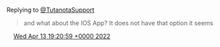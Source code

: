 Replying to [@TutanotaSupport](https://twitter.com/TutaSupport/status/1514259322330562566)

> and what about the IOS App? It does not have that option it seems

<img src="../../media/tweet.ico" width="12" /> [Wed Apr 13 19:20:59 +0000 2022](https://twitter.com/DromerDenker/status/1514322779142823937)